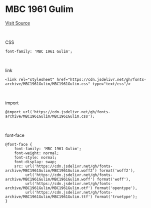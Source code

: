 # MBC 1961 Gulim

[Visit Source](https://www.imbc.com/mbc1961font/)

&nbsp;

CSS

```
font-family: 'MBC 1961 Gulim';
```

&nbsp;

link

```
<link rel="stylesheet" href="https://cdn.jsdelivr.net/gh/fonts-archive/MBC1961Gulim/MBC1961Gulim.css" type="text/css"/>
```

&nbsp;

import

```
@import url('https://cdn.jsdelivr.net/gh/fonts-archive/MBC1961Gulim/MBC1961Gulim.css');
```

&nbsp;

font-face

```
@font-face {
    font-family: 'MBC 1961 Gulim';
    font-weight: normal;
    font-style: normal;
    font-display: swap;
    src: url('https://cdn.jsdelivr.net/gh/fonts-archive/MBC1961Gulim/MBC1961Gulim.woff2') format('woff2'),
         url('https://cdn.jsdelivr.net/gh/fonts-archive/MBC1961Gulim/MBC1961Gulim.woff') format('woff'),
         url('https://cdn.jsdelivr.net/gh/fonts-archive/MBC1961Gulim/MBC1961Gulim.otf') format('opentype'),
         url('https://cdn.jsdelivr.net/gh/fonts-archive/MBC1961Gulim/MBC1961Gulim.ttf') format('truetype');
}
```
